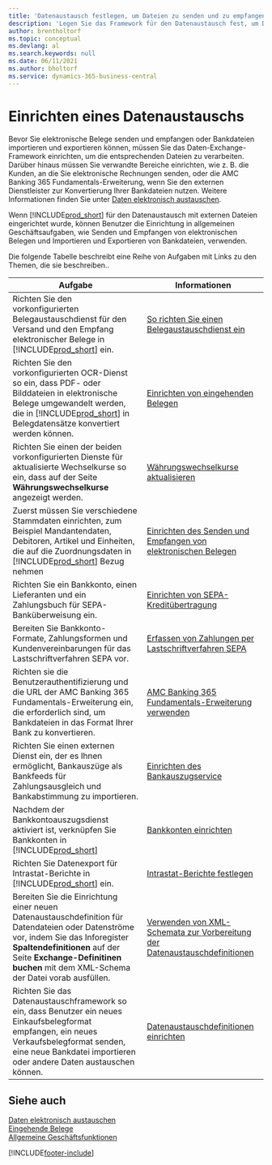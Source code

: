 ```yaml
---
title: 'Datenaustausch festlegen, um Dateien zu senden und zu empfangen'
description: 'Legen Sie das Framework für den Datenaustausch fest, um Daten mit externen Dateien auszutauschen; um elektronische Belege zu senden und zu empfangen oder Bankdateien zu importieren und zu exportieren.'
author: brentholtorf
ms.topic: conceptual
ms.devlang: al
ms.search.keywords: null
ms.date: 06/11/2021
ms.author: bholtorf
ms.service: dynamics-365-business-central
---
```

# <a name="setting-up-data-exchange"></a>Einrichten eines Datenaustauschs

Bevor Sie elektronische Belege senden und empfangen oder Bankdateien importieren und exportieren können, müssen Sie das Daten-Exchange-Framework einrichten, um die entsprechenden Dateien zu verarbeiten. Darüber hinaus müssen Sie verwandte Bereiche einrichten, wie z. B. die Kunden, an die Sie elektronische Rechnungen senden, oder die AMC Banking 365 Fundamentals-Erweiterung, wenn Sie den externen Dienstleister zur Konvertierung Ihrer Bankdateien nutzen. Weitere Informationen finden Sie unter [Daten elektronisch austauschen](across-data-exchange.md).  

 Wenn [!INCLUDE[prod_short](includes/prod_short.md)] für den Datenaustausch mit externen Dateien eingerichtet wurde, können Benutzer die Einrichtung in allgemeinen Geschäftsaufgaben, wie Senden und Empfangen von elektronischen Belegen und Importieren und Exportieren von Bankdateien, verwenden.  

 Die folgende Tabelle beschreibt eine Reihe von Aufgaben mit Links zu den Themen, die sie beschreiben..  

|**Aufgabe**|**Informationen**|  
|------------|-------------|  
|Richten Sie den vorkonfigurierten Belegaustauschdienst für den Versand und den Empfang elektronischer Belege in [!INCLUDE[prod_short](includes/prod_short.md)] ein.|[So richten Sie einen Belegaustauschdienst ein](across-how-to-set-up-a-document-exchange-service.md)|  
|Richten Sie den vorkonfigurierten OCR-Dienst so ein, dass PDF- oder Bilddateien in elektronische Belege umgewandelt werden, die in [!INCLUDE[prod_short](includes/prod_short.md)] in Belegdatensätze konvertiert werden können.|[Einrichten von eingehenden Belegen](across-how-setup-income-documents.md)|  
|Richten Sie einen der beiden vorkonfigurierten Dienste für aktualisierte Wechselkurse so ein, dass auf der Seite **Währungswechselkurse** angezeigt werden.|[Währungswechselkurse aktualisieren](finance-how-update-currencies.md)|  
|Zuerst müssen Sie verschiedene Stammdaten einrichten, zum Beispiel Mandantendaten, Debitoren, Artikel und Einheiten, die auf die Zuordnungsdaten in [!INCLUDE[prod_short](includes/prod_short.md)] Bezug nehmen|[Einrichten des Senden und Empfangen von elektronischen Belegen](across-how-to-set-up-electronic-document-sending-and-receiving.md)|  
|Richten Sie ein Bankkonto, einen Lieferanten und ein Zahlungsbuch für SEPA-Banküberweisung ein.|[Einrichten von SEPA-Kreditübertragung](finance-make-payments-with-bank-data-conversion-service-or-sepa-credit-transfer.md#setting-up-sepa-credit-transfer)|  
|Bereiten Sie Bankkonto-Formate, Zahlungsformen und Kundenvereinbarungen für das Lastschriftverfahren SEPA vor.|[Erfassen von Zahlungen per Lastschriftverfahren SEPA](finance-collect-payments-with-sepa-direct-debit.md)|  
|Richten sie die Benutzerauthentifizierung und die URL der AMC Banking 365 Fundamentals-Erweiterung ein, die erforderlich sind, um Bankdateien in das Format Ihrer Bank zu konvertieren.|[AMC Banking 365 Fundamentals-Erweiterung verwenden](ui-extensions-amc-banking.md)|  
|Richten Sie einen externen Dienst ein, der es Ihnen ermöglicht, Bankauszüge als Bankfeeds für Zahlungsausgleich und Bankabstimmung zu importieren.|[Einrichten des Bankauszugservice](bank-how-setup-bank-statement-service.md)|  
|Nachdem der Bankkontoauszugsdienst aktiviert ist, verknüpfen Sie Bankkonten in [!INCLUDE[prod_short](includes/prod_short.md)]|[Bankkonten einrichten](bank-how-setup-bank-accounts.md)|  
|Richten Sie Datenexport für Intrastat-Berichte in [!INCLUDE[prod_short](includes/prod_short.md)] ein.|[Intrastat-Berichte festlegen](finance-how-setup-report-intrastat.md)|
|Bereiten Sie die Einrichtung einer neuen Datenaustauschdefinition für Datendateien oder Datenströme vor, indem Sie das Inforegister **Spaltendefinitionen** auf der Seite **Exchange-Definitinen buchen** mit dem XML-Schema der Datei vorab ausfüllen.|[Verwenden von XML-Schemata zur Vorbereitung der Datenaustauschdefinitionen](across-how-to-use-xml-schemas-to-prepare-data-exchange-definitions.md)|  
|Richten Sie das Datenaustauschframework so ein, dass Benutzer ein neues Einkaufsbelegformat empfangen, ein neues Verkaufsbelegformat senden, eine neue Bankdatei importieren oder andere Daten austauschen können.|[Datenaustauschdefinitionen einrichten](across-how-to-set-up-data-exchange-definitions.md)|  

## <a name="see-also"></a>Siehe auch

[Daten elektronisch austauschen](across-data-exchange.md)  
[Eingehende Belege](across-income-documents.md)  
[Allgemeine Geschäftsfunktionen](ui-across-business-areas.md)  


[!INCLUDE[footer-include](includes/footer-banner.md)]
